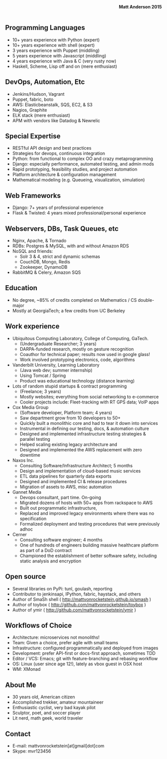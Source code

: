 <div align=right><strong>Matt Anderson 2015</strong></div><br/>

Programming Languages
---------------------
  * 10+ years experience with Python (expert)
  * 10+ years experience with shell (expert)
  * 3 years experience with Puppet (middling)
  * 5 years experience with Javascript (middling)
  * 4 years experience with Java & C (very rusty now)
  * Haskell, Scheme, Lisp off and on (mere enthusiast)

DevOps, Automation, Etc
-----------------------

  * Jenkins/Hudson, Vagrant
  * Puppet, fabric, boto
  * AWS: Elasticbeanstalk, SQS, EC2, & S3
  * Nagios, Graphite
  * ELK stack (mere enthusiast)
  * APM with vendors like Datadog & Newrelic

Special Expertise
------------------

  * RESTful API design and best practices
  * Strategies for devops, continuous integration
  * Python: from functional to complex OO and crazy metaprogramming
  * Django: especially performance, automated testing, and admin mods
  * Rapid prototyping, feasibility studies, and project automation
  * Platform architecture & configuration management
  * Mathematical modeling (e.g. Queueing, visualization, simulation)

Web Frameworks
---------------

  * Django: 7+ years of professional experience
  * Flask & Twisted: 4 years mixed professional/personal experience

Webservers, DBs, Task Queues, etc
----------------------------------

  * Nginx, Apache, & Tornado
  * RDBs: Postgres & MySQL, with and without Amazon RDS
  * NoSQL and friends:
      * Solr 3 & 4, strict and dynamic schemas
      * CouchDB, Mongo, Redis
      * Zookeeper, DynamoDB
  * RabbitMQ & Celery, Amazon SQS

Education
----------

  * No degree, ~85% of credits completed on Mathematics / CS double-major
  * Mostly at GeorgiaTech; a few credits from UC Berkeley

Work experience
----------------

 * Ubiquitous Computing Laboratory, College of Computing, GaTech.
     * (Undergraduate Researcher; 3 years)
     * DARPA-funded research, mostly on gesture recognition
     * Coauthor for technical paper; results now used in google glass!
     * Work involved prototyping electronics, code, algorithms
 * Vanderbilt University, Learning Laboratory
     * (Java web dev; summer internship)
     * Using Tomcat / Spring
     * Product was educational technology (distance learning)
 * Lots of random stupid startups & contract programming
     * (Freelance; 3 years)
     * Mostly websites; everything from social networking to e-commerce
     * Cooler projects include: Fleet-tracking with RT GPS data; VoIP apps
 * Cox Media Group
     * (Software developer, Platform team; 4 years)
     * Saw department grow from 10 developers to 50+
     * Quickly built a monolithic core and had to tear it down into services
     * Instrumental in defining our testing, docs, & automation culture
     * Designed and implemented infrastructure testing strategies & parallel testing
     * Helped scaling existing legacy architecture and
     * Designed and implemented the AWS replacement with zero downtime
 * Naxos Inc.
     * Consulting Software/Infrastructure Architect; 5 months
     * Design and implementation of cloud-based music services
     * ETL data pipelines for quarterly data exports
     * Designed and implemented CI & release procedures
     * Migration of assets to AWS, misc automation
 * Gannet Media
     * Devops consultant, part time. On-going
     * Migrated dozens of hosts with 50+ apps from rackspace to AWS
     * Built out programmatic infrastructure,
     * Replaced and improved legacy environments where there was no specification
     * Formalized deployment and testing procedures that were previously adhoc
 * Cerner
     * Consulting software engineer; 4 months
     * One of hundreds of engineers building massive healthcare platform as part of a DoD contract
     * Championed the establishment of better software safety, including static analysis and encryption

Open source
------------

   * Several libraries on PyPi: tunl, goulash, reporting
   * Contributor to jenkinsapi, IPython, fabric, haystack, and others
   * Author of SmaSh shell ( http://mattvonrocketstein.github.io/smash )
   * Author of toybox ( http://github.com/mattvonrocketstein/toybox )
   * Author of ymir ( http://github.com/mattvonrocketstein/ymir )

Workflows of Choice
-------------------

  * Architecture: microservices not monoliths!
  * Team: Given a choice, prefer agile with small teams
  * Infrastructure: configured programmatically and deployed from images
  * Development: prefer API-first or docs-first approach, sometimes TDD
  * Editor / VCS: Emacs; git with feature-branching and rebasing workflow
  * OS: Linux (user since age 12!), lately as vbox guest in OSX host
  * WM: XMonad

About Me
---------

  * 30 years old, American citizen
  * Accomplished trekker, amateur mountaineer
  * Enthusiastic cyclist, very bad kayak pilot
  * Sculptor, poet, and soccer player
  * Lit nerd, math geek, world traveler

Contact
-------

  * E-mail: mattvonrocketstein[at]gmail[dot]com
  * Skype: mvr123456
